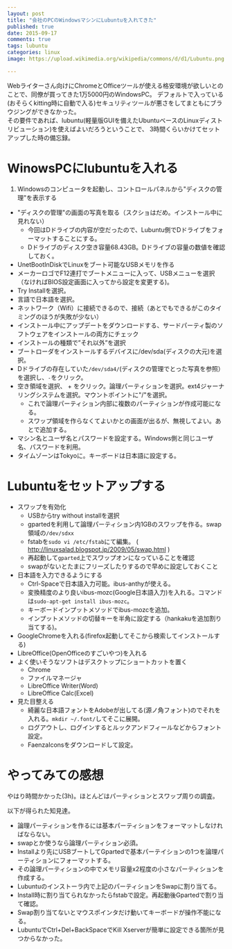```yaml
---
layout: post
title: "会社のPCのWindowsマシンにLubuntuを入れてきた"
published: true
date: 2015-09-17
comments: true
tags: lubuntu
categories: linux
image: https://upload.wikimedia.org/wikipedia/commons/d/d1/Lubuntu.png

---
```


Webライターさん向けにChromeとOfficeツールが使える格安環境が欲しいとのことで、同僚が買ってきた1万5000円のWindowsPC。
デフォルトで入っている(おそらくkitting時に自動で入る)セキュリティツールが悪さをしてまともにブラウジングができなかった。  
その要件であれば、lubuntu(軽量版GUIを備えたUbuntuベースのLinuxディストリビューション)を使えばよいだろうということで、
3時間くらいかけてセットアップした時の備忘録。

<!-- more -->

# WinowsPCにlubuntuを入れる
  1. Windowsのコンピュータを起動し、コントロールパネルから"ディスクの管理"を表示する
  * "ディスクの管理"の画面の写真を取る（スクショはだめ。インストール中に見れない）
    * 今回はDドライブの内容が空だったので、Lubuntu側でDドライブをフォーマットすることにする。
    * Dドライブのディスク空き容量68.43GB。Dドライブの容量の数値を確認しておく。
  * UnetBootInDiskでLinuxをブート可能なUSBメモリを作る
  * メーカーロゴでF12連打でブートメニューに入って、USBメニューを選択（なければBIOS設定画面に入ってから設定を変更する)。
  * Try Installを選択。
  * 言語で日本語を選択。
  * ネットワーク（Wifi）に接続できるので、接続（あとでもできるがこのタイミングのほうが失敗が少ない）
  * インストール中にアップデートをダウンロードする、サードパーティ製のソフトウェアをインストールの両方にチェック
  * インストールの種類で”それ以外”を選択
  * ブートローダをインストールするデバイスに/dev/sda(ディスクの大元)を選択。
  * Dドライブの存在していた`/dev/sda4/`(ディスクの管理でとった写真を参照）を選択し、`-`をクリック。
  * 空き領域を選択、 + をクリック。論理パーティションを選択。ext4ジャーナリングシステムを選択。マウントポイントに"/"を選択。
    * これで論理パーティション内部に複数のパーティションが作成可能になる。
    * スワップ領域を作らなくてよいかとの画面が出るが、無視してよい。あとで追加する。
  * マシン名とユーザ名とパスワードを設定する。Windows側と同じユーザ名、パスワードを利用。
  * タイムゾーンはTokyoに。キーボードは日本語に設定する。

# Lubuntuをセットアップする
  * スワップを有効化
    * USBからtry without installを選択
    * gpartedを利用して論理パーティション内1GBのスワップを作る。swap領域の`/dev/sdxx`
    * fstabを`sudo vi /etc/fstab`にて編集。 ( http://linuxsalad.blogspot.jp/2009/05/swap.html )
    * 再起動して`gparted`上でスワップオンになっていることを確認
    * swapがないとたまにフリーズしたりするので早めに設定しておくこと
  * 日本語を入力できるようにする
    * Ctrl-Spaceで日本語入力可能。ibus-anthyが使える。
    * 変換精度のより良いibus-mozc(Google日本語入力)を入れる。コマンドは`sudo-apt-get install ibus-mozc`。
    * キーボードインプットメソッドでibus-mozcを追加。
    * インプットメソッドの切替キーを半角に設定する（hankakuを追加割り当てする)。
  * GoogleChromeを入れる(firefox起動してそこから検索してインストールする)
  * LibreOffice(OpenOfficeのすごいやつ)を入れる
  * よく使いそうなソフトはデスクトップにショートカットを置く
      * Chrome
      * ファイルマネージャ
      * LibreOffice Writer(Word)
      * LibreOffice Calc(Excel)
  * 見た目整える
    * 綺麗な日本語フォントをAdobeが出してる(源ノ角フォント)のでそれを入れる。`mkdir ~/.font/`してそこに展開。
    * ログアウトし、ログインするとルックアンドフィールなどからフォント設定。
    * FaenzaIconsをダウンロードして設定。

# やってみての感想

やはり時間かかった(3h)。ほとんどはパーティションとスワップ周りの調査。

以下が得られた知見達。

* 論理パーティションを作るには基本パーティションをフォーマットしなければならない。
* swapとか使うなら論理パーティション必須。
* Installより先にUSBブートしてGpartedで基本パーテイションの1つを論理パーティションにフォーマットする。
* その論理パーティションの中でメモリ容量x2程度の小さなパーティションを作成する。
* Lubuntuのインストーラ内で上記のパーティションをSwapに割り当てる。
* Install時に割り当てられなかったらfstabで設定。再起動後Gpartedで割り当て確認。
* Swap割り当てないとマウスポインタだけ動いてキーボードが操作不能になる。
* LubuntuでCtrl+Del+BackSpaceでKill Xserverが簡単に設定できる箇所が見つからなかった。
